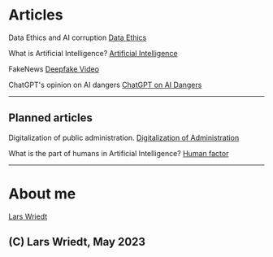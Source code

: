 
# Articles

Data Ethics and AI corruption [ Data Ethics ](https://lwriedt.github.io/Data_Ethics_AI)

What is Artificial Intelligence? [Artificial Intelligence](https://lwriedt.github.io/AI_Definition)

FakeNews [Deepfake Video](https://lwriedt.github.io/AI.mp4)

ChatGPT's opinion on AI dangers [ChatGPT on AI Dangers](https://lwriedt.github.io/ChatGPT_Text_on_AI_Dangers)

---

## Planned articles

Digitalization of public administration. [Digitalization of Administration](https://lwriedt.github.io/digital)

What is the part of humans in Artificial Intelligence? [Human factor](https://lwriedt.github.io/human_factor)

---

# About me

[Lars Wriedt](https://lwriedt.github.io/aboutme)

## (C) Lars Wriedt, May 2023

